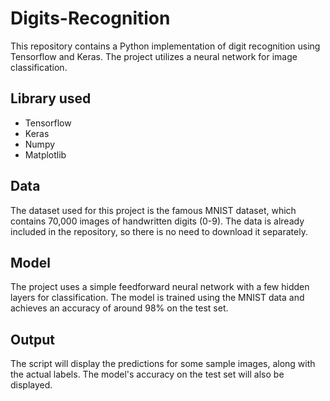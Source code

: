 # Digits-Recognition

This repository contains a Python implementation of digit recognition using Tensorflow and Keras. The project utilizes a neural network for image classification.

## Library used
* Tensorflow
* Keras
* Numpy
* Matplotlib

## Data
The dataset used for this project is the famous MNIST dataset, which contains 70,000 images of handwritten digits (0-9). The data is already included in the repository, so there is no need to download it separately.

## Model
The project uses a simple feedforward neural network with a few hidden layers for classification. The model is trained using the MNIST data and achieves an accuracy of around 98% on the test set.

## Output
The script will display the predictions for some sample images, along with the actual labels. The model's accuracy on the test set will also be displayed.

